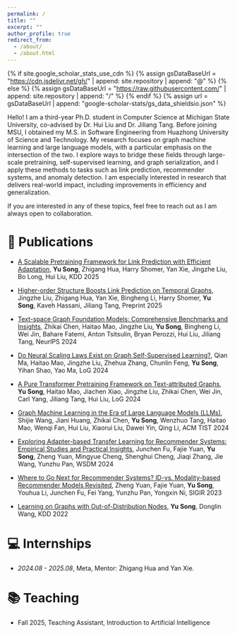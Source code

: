 ```yaml
---
permalink: /
title: ""
excerpt: ""
author_profile: true
redirect_from: 
  - /about/
  - /about.html
---
```


{% if site.google_scholar_stats_use_cdn %}
{% assign gsDataBaseUrl = "https://cdn.jsdelivr.net/gh/" | append: site.repository | append: "@" %}
{% else %}
{% assign gsDataBaseUrl = "https://raw.githubusercontent.com/" | append: site.repository | append: "/" %}
{% endif %}
{% assign url = gsDataBaseUrl | append: "google-scholar-stats/gs_data_shieldsio.json" %}

<span class='anchor' id='about-me'></span>

Hello! I am a third-year Ph.D. student in Computer Science at Michigan State University, co-advised by Dr. Hui Liu and Dr. Jiliang Tang. Before joining MSU, I obtained my M.S. in Software Engineering from Huazhong University of Science and Technology.
My research focuses on graph machine learning and large language models, with a particular emphasis on the intersection of the two. I explore ways to bridge these fields through large-scale pretraining, self-supervised learning, and graph serialization, and I apply these methods to tasks such as link prediction, recommender systems, and anomaly detection. I am especially interested in research that delivers real-world impact, including improvements in efficiency and generalization.

If you are interested in any of these topics, feel free to reach out as I am always open to collaboration.



# 📝 Publications 

- [A Scalable Pretraining Framework for Link Prediction with Efficient Adaptation](https://arxiv.org/abs/2508.04645), **Yu Song**, Zhigang Hua, Harry Shomer, Yan Xie, Jingzhe Liu, Bo Long, Hui Liu, KDD 2025

- [Higher-order Structure Boosts Link Prediction on Temporal Graphs](https://arxiv.org/abs/2505.15746), Jingzhe Liu, Zhigang Hua, Yan Xie, Bingheng Li, Harry Shomer, **Yu Song**, Kaveh Hassani, Jiliang Tang, Preprint 2025

- [Text-space Graph Foundation Models: Comprehensive Benchmarks and Insights](https://neurips.cc/virtual/2024/poster/96552), Zhikai Chen, Haitao Mao, Jingzhe Liu, **Yu Song**, Bingheng Li, Wei Jin, Bahare Fatemi, Anton Tsitsulin, Bryan Perozzi, Hui Liu, Jiliang Tang, NeurIPS 2024

- [Do Neural Scaling Laws Exist on Graph Self-Supervised Learning?](https://arxiv.org/abs/2408.11243), Qian Ma, Haitao Mao, Jingzhe Liu, Zhehua Zhang, Chunlin Feng, **Yu Song**, Yihan Shao, Yao Ma, LoG 2024

- [A Pure Transformer Pretraining Framework on Text-attributed Graphs](https://arxiv.org/abs/2406.13873), **Yu Song**, Haitao Mao, Jiachen Xiao, Jingzhe Liu, Zhikai Chen, Wei Jin, Carl Yang, Jiliang Tang, Hui Liu, LoG 2024

- [Graph Machine Learning in the Era of Large Language Models (LLMs)](https://dl.acm.org/doi/abs/10.1145/3683690), Shijie Wang, Jiani Huang, Zhikai Chen, **Yu Song**, Wenzhuo Tang, Haitao Mao, Wenqi Fan, Hui Liu, Xiaorui Liu, Dawei Yin, Qing Li, ACM TIST 2024

- [Exploring Adapter-based Transfer Learning for Recommender Systems: Empirical Studies and Practical Insights](https://dl.acm.org/doi/10.1145/3616855.3635810), Junchen Fu, Fajie Yuan, **Yu Song**, Zheng Yuan, Mingyue Cheng, Shenghui Cheng, Jiaqi Zhang, Jie Wang, Yunzhu Pan, WSDM 2024

- [Where to Go Next for Recommender Systems? ID-vs. Modality-based Recommender Models Revisited](https://dl.acm.org/doi/10.1145/3539618.3591906), Zheng Yuan, Fajie Yuan, **Yu Song**, Youhua Li, Junchen Fu, Fei Yang, Yunzhu Pan, Yongxin Ni, SIGIR 2023

- [Learning on Graphs with Out-of-Distribution Nodes](https://dl.acm.org/doi/10.1145/3534678.3539457), **Yu Song**, Donglin Wang, KDD 2022



# 💻 Internships
- *2024.08 - 2025.08*, Meta, Mentor: Zhigang Hua and Yan Xie.


# 📚 Teaching
- Fall 2025, Teaching Assistant, Introduction to Artificial Intelligence

